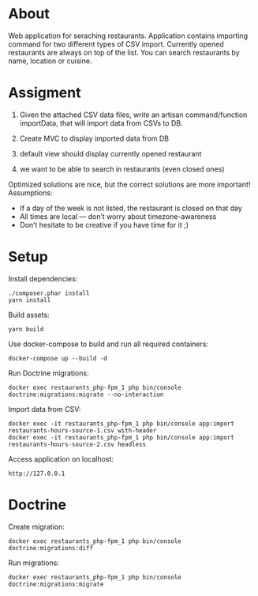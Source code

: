 # About
Web application for seraching restaurants. Application contains importing command for two different types of CSV import.
Currently opened restaurants are always on top of the list.
You can search restaurants by name, location or cuisine.

# Assigment
1. Given the attached CSV data files, write an artisan command/function importData, that will import data from CSVs to DB.

2. Create MVC to display imported data from DB
1. default view should display currently opened restaurant
2. we want to be able to search in restaurants (even closed ones)

Optimized solutions are nice, but the correct solutions are more important!
Assumptions:
* If a day of the week is not listed, the restaurant is closed on that day
* All times are local — don’t worry about timezone-awareness
* Don’t hesitate to be creative if you have time for it ;)

# Setup
Install dependencies:
```
./composer.phar install
yarn install
```

Build assets:
```
yarn build
```

Use docker-compose to build and run all required containers:
```
docker-compose up --build -d
```

Run Doctrine migrations:
```
docker exec restaurants_php-fpm_1 php bin/console doctrine:migrations:migrate --no-interaction
```

Import data from CSV:
```
docker exec -it restaurants_php-fpm_1 php bin/console app:import restaurants-hours-source-1.csv with-header
docker exec -it restaurants_php-fpm_1 php bin/console app:import restaurants-hours-source-2.csv headless
```

Access application on localhost:
```
http://127.0.0.1
```

# Doctrine
Create migration:
```
docker exec restaurants_php-fpm_1 php bin/console doctrine:migrations:diff
```

Run migrations:
```
docker exec restaurants_php-fpm_1 php bin/console doctrine:migrations:migrate
```
